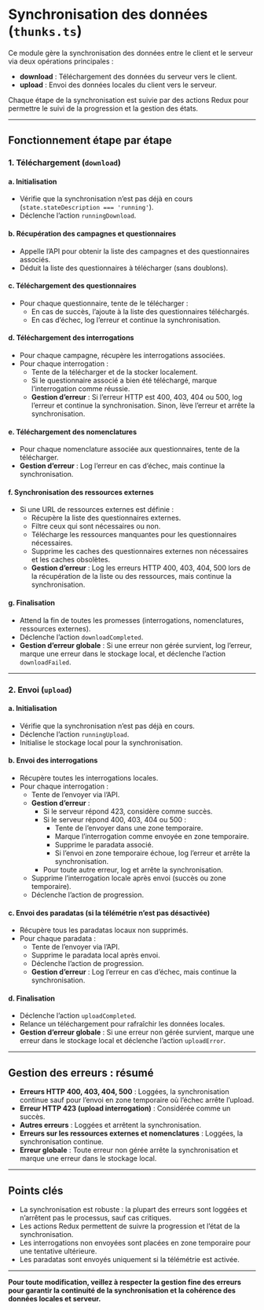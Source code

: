 # Synchronisation des données (`thunks.ts`)

Ce module gère la synchronisation des données entre le client et le serveur via deux opérations principales :

- **download** : Téléchargement des données du serveur vers le client.
- **upload** : Envoi des données locales du client vers le serveur.

Chaque étape de la synchronisation est suivie par des actions Redux pour permettre le suivi de la progression et la gestion des états.

---

## Fonctionnement étape par étape

### 1. Téléchargement (`download`)

#### a. Initialisation

- Vérifie que la synchronisation n’est pas déjà en cours (`state.stateDescription === 'running'`).
- Déclenche l’action `runningDownload`.

#### b. Récupération des campagnes et questionnaires

- Appelle l’API pour obtenir la liste des campagnes et des questionnaires associés.
- Déduit la liste des questionnaires à télécharger (sans doublons).

#### c. Téléchargement des questionnaires

- Pour chaque questionnaire, tente de le télécharger :
  - En cas de succès, l’ajoute à la liste des questionnaires téléchargés.
  - En cas d’échec, log l’erreur et continue la synchronisation.

#### d. Téléchargement des interrogations

- Pour chaque campagne, récupère les interrogations associées.
- Pour chaque interrogation :
  - Tente de la télécharger et de la stocker localement.
  - Si le questionnaire associé a bien été téléchargé, marque l’interrogation comme réussie.
  - **Gestion d’erreur** : Si l’erreur HTTP est 400, 403, 404 ou 500, log l’erreur et continue la synchronisation. Sinon, lève l’erreur et arrête la synchronisation.

#### e. Téléchargement des nomenclatures

- Pour chaque nomenclature associée aux questionnaires, tente de la télécharger.
- **Gestion d’erreur** : Log l’erreur en cas d’échec, mais continue la synchronisation.

#### f. Synchronisation des ressources externes

- Si une URL de ressources externes est définie :
  - Récupère la liste des questionnaires externes.
  - Filtre ceux qui sont nécessaires ou non.
  - Télécharge les ressources manquantes pour les questionnaires nécessaires.
  - Supprime les caches des questionnaires externes non nécessaires et les caches obsolètes.
  - **Gestion d’erreur** : Log les erreurs HTTP 400, 403, 404, 500 lors de la récupération de la liste ou des ressources, mais continue la synchronisation.

#### g. Finalisation

- Attend la fin de toutes les promesses (interrogations, nomenclatures, ressources externes).
- Déclenche l’action `downloadCompleted`.
- **Gestion d’erreur globale** : Si une erreur non gérée survient, log l’erreur, marque une erreur dans le stockage local, et déclenche l’action `downloadFailed`.

---

### 2. Envoi (`upload`)

#### a. Initialisation

- Vérifie que la synchronisation n’est pas déjà en cours.
- Déclenche l’action `runningUpload`.
- Initialise le stockage local pour la synchronisation.

#### b. Envoi des interrogations

- Récupère toutes les interrogations locales.
- Pour chaque interrogation :
  - Tente de l’envoyer via l’API.
  - **Gestion d’erreur** :
    - Si le serveur répond 423, considère comme succès.
    - Si le serveur répond 400, 403, 404 ou 500 :
      - Tente de l’envoyer dans une zone temporaire.
      - Marque l’interrogation comme envoyée en zone temporaire.
      - Supprime le paradata associé.
      - Si l’envoi en zone temporaire échoue, log l’erreur et arrête la synchronisation.
    - Pour toute autre erreur, log et arrête la synchronisation.
  - Supprime l’interrogation locale après envoi (succès ou zone temporaire).
  - Déclenche l’action de progression.

#### c. Envoi des paradatas (si la télémétrie n’est pas désactivée)

- Récupère tous les paradatas locaux non supprimés.
- Pour chaque paradata :
  - Tente de l’envoyer via l’API.
  - Supprime le paradata local après envoi.
  - Déclenche l’action de progression.
  - **Gestion d’erreur** : Log l’erreur en cas d’échec, mais continue la synchronisation.

#### d. Finalisation

- Déclenche l’action `uploadCompleted`.
- Relance un téléchargement pour rafraîchir les données locales.
- **Gestion d’erreur globale** : Si une erreur non gérée survient, marque une erreur dans le stockage local et déclenche l’action `uploadError`.

---

## Gestion des erreurs : résumé

- **Erreurs HTTP 400, 403, 404, 500** : Loggées, la synchronisation continue sauf pour l’envoi en zone temporaire où l’échec arrête l’upload.
- **Erreur HTTP 423 (upload interrogation)** : Considérée comme un succès.
- **Autres erreurs** : Loggées et arrêtent la synchronisation.
- **Erreurs sur les ressources externes et nomenclatures** : Loggées, la synchronisation continue.
- **Erreur globale** : Toute erreur non gérée arrête la synchronisation et marque une erreur dans le stockage local.

---

## Points clés

- La synchronisation est robuste : la plupart des erreurs sont loggées et n’arrêtent pas le processus, sauf cas critiques.
- Les actions Redux permettent de suivre la progression et l’état de la synchronisation.
- Les interrogations non envoyées sont placées en zone temporaire pour une tentative ultérieure.
- Les paradatas sont envoyés uniquement si la télémétrie est activée.

---

**Pour toute modification, veillez à respecter la gestion fine des erreurs pour garantir la continuité de la synchronisation et la cohérence des données locales et serveur.**

